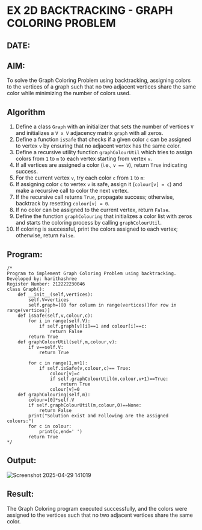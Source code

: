 # EX 2D BACKTRACKING - GRAPH COLORING PROBLEM
## DATE:

## AIM:
To solve the Graph Coloring Problem using backtracking, assigning colors to the vertices of a graph such that no two adjacent vertices share the same color while minimizing the number of colors used.



## Algorithm
1. Define a class `Graph` with an initializer that sets the number of vertices `V` and initializes a `V x V` adjacency matrix `graph` with all zeros.  
2. Define a function `isSafe` that checks if a given color `c` can be assigned to vertex `v` by ensuring that no adjacent vertex has the same color.  
3. Define a recursive utility function `graphColourUtil` which tries to assign colors from `1` to `m` to each vertex starting from vertex `v`.  
4. If all vertices are assigned a color (i.e., `v == V`), return `True` indicating success.  
5. For the current vertex `v`, try each color `c` from `1` to `m`:  
6. If assigning color `c` to vertex `v` is safe, assign it (`colour[v] = c`) and make a recursive call to color the next vertex.  
7. If the recursive call returns `True`, propagate success; otherwise, backtrack by resetting `colour[v] = 0`.  
8. If no color can be assigned to the current vertex, return `False`.  
9. Define the function `graphColouring` that initializes a color list with zeros and starts the coloring process by calling `graphColourUtil`.  
10. If coloring is successful, print the colors assigned to each vertex; otherwise, return `False`.
## Program:
```
/*
Program to implement Graph Coloring Problem using backtracking.
Developed by: harithashree
Register Number: 212222230046
class Graph():
    def __init__(self,vertices):
        self.V=vertices
        self.graph=[[0 for column in range(vertices)]for row in range(vertices)]
    def isSafe(self,v,colour,c):
        for i in range(self.V):
            if self.graph[v][i]==1 and colour[i]==c:
                return False
        return True
    def graphColourUtil(self,m,colour,v):
        if v==self.V:
            return True
            
        for c in range(1,m+1):
            if self.isSafe(v,colour,c)== True:
                colour[v]=c
                if self.graphColourUtil(m,colour,v+1)==True:
                    return True
                colour[v]=0
    def graphColouring(self,m):
        colour=[0]*self.V
        if self.graphColourUtil(m,colour,0)==None:
            return False
        print("Solution exist and Following are the assigned colours:")
        for c in colour:
            print(c,end=' ')
        return True
*/
```

## Output:
![Screenshot 2025-04-29 141019](https://github.com/user-attachments/assets/18394ae7-717a-4e7e-b6cc-53d9459df852)



## Result:
The Graph Coloring program executed successfully, and the colors were assigned to the vertices such that no two adjacent vertices share the same color.
